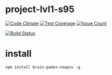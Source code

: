 # project-lvl1-s95

[![Code Climate](https://codeclimate.com/github/aquaform/project-lvl1-s95/badges/gpa.svg)](https://codeclimate.com/github/aquaform/project-lvl1-s95)
[![Test Coverage](https://codeclimate.com/github/aquaform/project-lvl1-s95/badges/coverage.svg)](https://codeclimate.com/github/aquaform/project-lvl1-s95/coverage)
[![Issue Count](https://codeclimate.com/github/aquaform/project-lvl1-s95/badges/issue_count.svg)](https://codeclimate.com/github/aquaform/project-lvl1-s95)

[![Build Status](https://travis-ci.org/aquaform/project-lvl1-s95.svg?branch=master)](https://travis-ci.org/aquaform/project-lvl1-s95)

# install

`npm install brain-games-newpvv -g`

